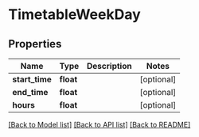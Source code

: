 # TimetableWeekDay

## Properties

 Name           | Type      | Description | Notes      
----------------|-----------|-------------|------------
 **start_time** | **float** |             | [optional] 
 **end_time**   | **float** |             | [optional] 
 **hours**      | **float** |             | [optional] 

[[Back to Model list]](../../README.md#documentation-for-models) [[Back to API list]](../../README.md#documentation-for-api-endpoints) [[Back to README]](../../README.md)


